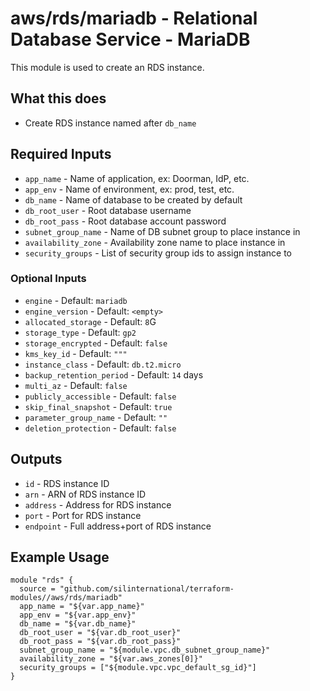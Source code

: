 # aws/rds/mariadb - Relational Database Service - MariaDB
This module is used to create an RDS instance.

## What this does

 - Create RDS instance named after `db_name`

## Required Inputs

 - `app_name` - Name of application, ex: Doorman, IdP, etc.
 - `app_env` - Name of environment, ex: prod, test, etc.
 - `db_name` - Name of database to be created by default
 - `db_root_user` - Root database username
 - `db_root_pass` - Root database account password
 - `subnet_group_name` - Name of DB subnet group to place instance in
 - `availability_zone` - Availability zone name to place instance in
 - `security_groups` - List of security group ids to assign instance to

### Optional Inputs

 - `engine` - Default: `mariadb`
 - `engine_version` - Default: `<empty>`
 - `allocated_storage` - Default: `8`G
 - `storage_type` - Default: `gp2`
 - `storage_encrypted` - Default: `false`
 - `kms_key_id` - Default: `"""`
 - `instance_class` - Default: `db.t2.micro`
 - `backup_retention_period` - Default: `14` days
 - `multi_az` - Default: `false`
 - `publicly_accessible` - Default: `false`
 - `skip_final_snapshot` - Default: `true`
 - `parameter_group_name` - Default: `""`
 - `deletion_protection` - Default: `false`

## Outputs

 - `id` - RDS instance ID
 - `arn` - ARN of RDS instance ID
 - `address` - Address for RDS instance
 - `port` - Port for RDS instance
 - `endpoint` - Full address+port of RDS instance

## Example Usage

```hcl
module "rds" {
  source = "github.com/silinternational/terraform-modules//aws/rds/mariadb"
  app_name = "${var.app_name}"
  app_env = "${var.app_env}"
  db_name = "${var.db_name}"
  db_root_user = "${var.db_root_user}"
  db_root_pass = "${var.db_root_pass}"
  subnet_group_name = "${module.vpc.db_subnet_group_name}"
  availability_zone = "${var.aws_zones[0]}"
  security_groups = ["${module.vpc.vpc_default_sg_id}"]
}
```
